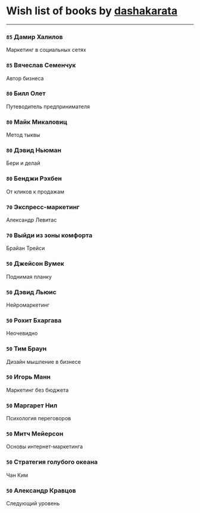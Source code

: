 # Wish list of books by [dashakarata](http://vk.com/id4468151)
---

### `85` Дамир Халилов
Маркетинг в социальных сетях

### `85` Вячеслав Семенчук
Автор бизнеса

### `80` Билл Олет
Путеводитель предпринимателя

### `80` Майк Микаловиц
Метод тыквы

### `80` Дэвид Ньюман
Бери и делай

### `80` Бенджи Рэхбен
От кликов к продажам

### `70` Экспресс-маркетинг
Александр Левитас

### `70` Выйди из зоны комфорта
Брайан Трейси

### `50` Джейсон Вумек
Поднимая планку

### `50` Дэвид Льюис
Нейромаркетинг

### `50` Рохит Бхаргава
Неочевидно

### `50` Тим Браун
Дизайн мышление в бизнесе

### `50` Игорь Манн
Маркетинг без бюджета

### `50` Маргарет Нил
Психология переговоров

### `50` Митч Мейерсон
Основы интернет-маркетинга

### `50` Стратегия голубого океана
Чан Ким

### `50` Александр Кравцов
Следующий уровень

